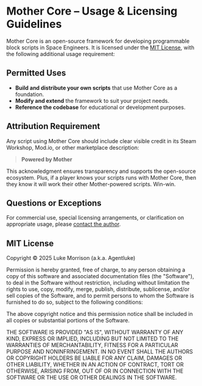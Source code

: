 ﻿# Mother Core – Usage & Licensing Guidelines

Mother Core is an open-source framework for developing programmable block scripts in Space Engineers. It is licensed under the [MIT License](#mit-license), with the following additional usage requirement:

## Permitted Uses

- **Build and distribute your own scripts** that use Mother Core as a foundation.
- **Modify and extend** the framework to suit your project needs.
- **Reference the codebase** for educational or development purposes.

## Attribution Requirement

Any script using Mother Core should include clear visible credit in its Steam Workshop, Mod.io, or other marketplace description:

> **Powered by Mother**

This acknowledgment ensures transparency and supports the open-source ecosystem. Plus, if a player knows your scripts runs with Mother Core, then they know it will work their other Mother-powered scripts. Win-win.

## Questions or Exceptions

For commercial use, special licensing arrangements, or clarification on appropriate usage, please [contact the author](https://github.com/lukejamesmorrison).

## MIT License

Copyright &copy; 2025 Luke Morrison (a.k.a. Agentluke)

Permission is hereby granted, free of charge, to any person obtaining a copy
of this software and associated documentation files (the "Software"), to deal
in the Software without restriction, including without limitation the rights
to use, copy, modify, merge, publish, distribute, sublicense, and/or sell
copies of the Software, and to permit persons to whom the Software is
furnished to do so, subject to the following conditions:

The above copyright notice and this permission notice shall be included in all
copies or substantial portions of the Software.

THE SOFTWARE IS PROVIDED "AS IS", WITHOUT WARRANTY OF ANY KIND, EXPRESS OR
IMPLIED, INCLUDING BUT NOT LIMITED TO THE WARRANTIES OF MERCHANTABILITY,
FITNESS FOR A PARTICULAR PURPOSE AND NONINFRINGEMENT. IN NO EVENT SHALL THE
AUTHORS OR COPYRIGHT HOLDERS BE LIABLE FOR ANY CLAIM, DAMAGES OR OTHER
LIABILITY, WHETHER IN AN ACTION OF CONTRACT, TORT OR OTHERWISE, ARISING FROM,
OUT OF OR IN CONNECTION WITH THE SOFTWARE OR THE USE OR OTHER DEALINGS IN THE
SOFTWARE.

